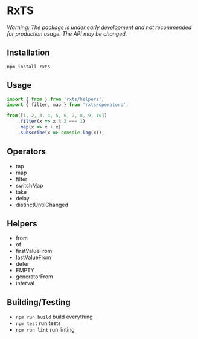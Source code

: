 # RxTS

*Warning: The package is under early development and not recommended for production usage. The API may be changed.*

## Installation

```shell
npm install rxts
```

## Usage
```ts
import { from } from 'rxts/helpers';
import { filter, map } from 'rxts/operators';

from([1, 2, 3, 4, 5, 6, 7, 8, 9, 10])
    .filter(x => x % 2 === 1)
    .map(x => x + x)
    .subscribe(x => console.log(x));
```

## Operators
* tap
* map
* filter
* switchMap
* take
* delay
* distinctUntilChanged

## Helpers
* from
* of
* firstValueFrom
* lastValueFrom
* defer
* EMPTY
* generatorFrom
* interval

## Building/Testing

- `npm run build` build everything
- `npm test` run tests
- `npm run lint` run linting
